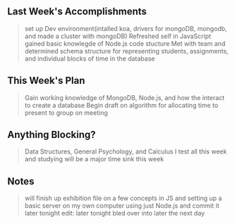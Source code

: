 ## Last Week's Accomplishments

>set up Dev environment(intalled koa, drivers for mongoDB, mongodb, and made a cluster with mongoDB)
>Refreshed self in JavaScript
>gained basic knowlegde of Node.js code stucture
>Met with team and determined schema structure for representing students, assignments, and individual blocks of time in the database

## This Week's Plan

>Gain working knowledge of MongoDB, Node.js, and how the interact to create a database
>Begin draft on algorithm for allocating time to present to group on meeting

## Anything Blocking?

>Data Structures, General Psychology, and Calculus I test all this week and studying will be a major time sink this week

## Notes

>will finish up exhibition file on a few concepts in JS and setting up a basic server on my own computer using just Node.js and commit it later tonight 
>edit: later tonight bled over into later the next day

